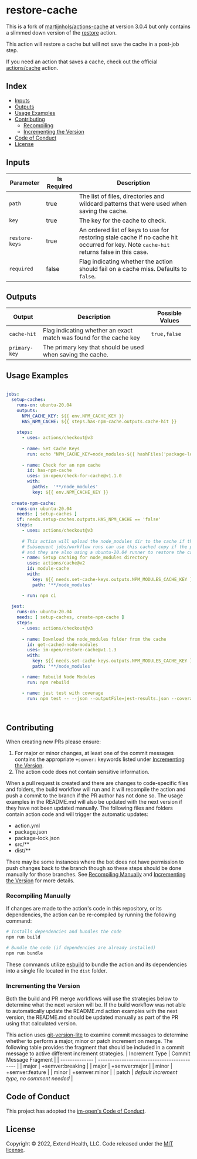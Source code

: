# restore-cache

This is a fork of [martijnhols/actions-cache] at version 3.0.4 but only contains a slimmed down version of the [restore] action.  

This action will restore a cache but will not save the cache in a post-job step. 

If you need an action that saves a cache, check out the official [actions/cache] action.

## Index

- [Inputs](#inputs)
- [Outputs](#outputs)
- [Usage Examples](#usage-examples)
- [Contributing](#contributing)
  - [Recompiling](#recompiling)
  - [Incrementing the Version](#incrementing-the-version)
- [Code of Conduct](#code-of-conduct)
- [License](#license)

## Inputs

| Parameter      | Is Required | Description                                                                                                                             |
| -------------- | ----------- | --------------------------------------------------------------------------------------------------------------------------------------- |
| `path`         | true        | The list of files, directories and wildcard patterns that were used when saving the cache.                                              |
| `key`          | true        | The key for the cache to check.                                                                                                         |
| `restore-keys` | true        | An ordered list of keys to use for restoring stale cache if no cache hit occurred for key. Note `cache-hit` returns false in this case. |
| `required`     | false       | Flag indicating whether the action should fail on a cache miss.  Defaults to `false`.                                                   |

## Outputs

| Output        | Description                                                        | Possible Values |
| ------------- | ------------------------------------------------------------------ | --------------- |
| `cache-hit`   | Flag indicating whether an exact match was found for the cache key | `true,false`    |
| `primary-key` | The primary key that should be used when saving the cache.         |                 |

## Usage Examples

```yml

jobs:
  setup-caches:
    runs-on: ubuntu-20.04
    outputs:
      NPM_CACHE_KEY: ${{ env.NPM_CACHE_KEY }}
      HAS_NPM_CACHE: ${{ steps.has-npm-cache.outputs.cache-hit }}
      
    steps:
      - uses: actions/checkout@v3
        
      - name: Set Cache Keys
        run: echo "NPM_CACHE_KEY=node_modules-${{ hashFiles('package-lock.json', '**/package-lock.json') }}" >> $GITHUB_ENV
          
      - name: Check for an npm cache
        id: has-npm-cache
        uses: im-open/check-for-cache@v1.1.0
        with:
          paths:  '**/node_modules'
          key: ${{ env.NPM_CACHE_KEY }}
      
  create-npm-cache:
    runs-on: ubuntu-20.04
    needs: [ setup-caches ]
    if: needs.setup-caches.outputs.HAS_NPM_CACHE == 'false'
    steps:
      - uses: actions/checkout@v3
        
      # This action will upload the node_modules dir to the cache if the job completes successfully.
      # Subsequent jobs/workflow runs can use this cached copy if the package-lock.json hasn't changed
      # and they are also using a ubuntu-20.04 runner to restore the cache from.
      - name: Setup caching for node_modules directory
        uses: actions/cache@v2
        id: module-cache
        with:
          key: ${{ needs.set-cache-keys.outputs.NPM_MODULES_CACHE_KEY }}
          path: '**/node_modules'

      - run: npm ci
  
  jest:
    runs-on: ubuntu-20.04
    needs: [ setup-caches, create-npm-cache ]
    steps:
      - uses: actions/checkout@v3
        
      - name: Download the node_modules folder from the cache
        id: get-cached-node-modules
        uses: im-open/restore-cache@v1.1.3
        with:
          key: ${{ needs.set-cache-keys.outputs.NPM_MODULES_CACHE_KEY }}
          path: '**/node_modules'

      - name: Rebuild Node Modules
        run: npm rebuild

      - name: jest test with coverage
        run: npm test -- --json --outputFile=jest-results.json --coverage
      
    
```

## Contributing

When creating new PRs please ensure:

1. For major or minor changes, at least one of the commit messages contains the appropriate `+semver:` keywords listed under [Incrementing the Version](#incrementing-the-version).
1. The action code does not contain sensitive information.

When a pull request is created and there are changes to code-specific files and folders, the build workflow will run and it will recompile the action and push a commit to the branch if the PR author has not done so. The usage examples in the README.md will also be updated with the next version if they have not been updated manually. The following files and folders contain action code and will trigger the automatic updates:

- action.yml
- package.json
- package-lock.json
- src/\*\*
- dist/\*\*

There may be some instances where the bot does not have permission to push changes back to the branch though so these steps should be done manually for those branches. See [Recompiling Manually](#recompiling-manually) and [Incrementing the Version](#incrementing-the-version) for more details.

### Recompiling Manually

If changes are made to the action's code in this repository, or its dependencies, the action can be re-compiled by running the following command:

```sh
# Installs dependencies and bundles the code
npm run build

# Bundle the code (if dependencies are already installed)
npm run bundle
```

These commands utilize [esbuild](https://esbuild.github.io/getting-started/#bundling-for-node) to bundle the action and
its dependencies into a single file located in the `dist` folder.

### Incrementing the Version

Both the build and PR merge workflows will use the strategies below to determine what the next version will be.  If the build workflow was not able to automatically update the README.md action examples with the next version, the README.md should be updated manually as part of the PR using that calculated version.

This action uses [git-version-lite] to examine commit messages to determine whether to perform a major, minor or patch increment on merge.  The following table provides the fragment that should be included in a commit message to active different increment strategies.
| Increment Type | Commit Message Fragment                     |
| -------------- | ------------------------------------------- |
| major          | +semver:breaking                            |
| major          | +semver:major                               |
| minor          | +semver:feature                             |
| minor          | +semver:minor                               |
| patch          | *default increment type, no comment needed* |

## Code of Conduct

This project has adopted the [im-open's Code of Conduct](https://github.com/im-open/.github/blob/main/CODE_OF_CONDUCT.md).

## License

Copyright &copy; 2022, Extend Health, LLC. Code released under the [MIT license](LICENSE).

[git-version-lite]: https://github.com/im-open/git-version-lite
[actions/cache]: https://github.com/actions/cache
[restore]: https://github.com/MartijnHols/actions-cache/blob/main/restore/action.yml
[martijnhols/actions-cache]: https://github.com/MartijnHols/actions-cache